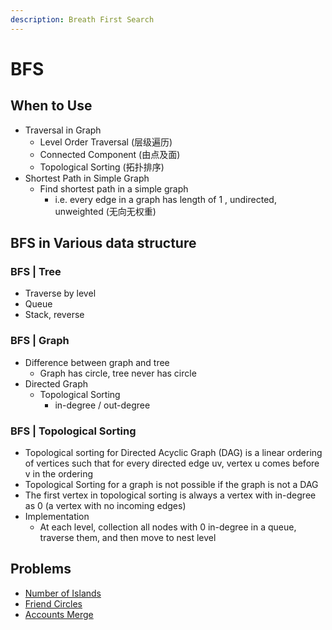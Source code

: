 ```yaml
---
description: Breath First Search
---
```


# BFS

## When to Use

* Traversal in Graph
  * Level Order Traversal \(层级遍历\)
  * Connected Component \(由点及面\)
  * Topological Sorting \(拓扑排序\)
* Shortest Path in Simple Graph
  * Find shortest path in a simple graph
    * i.e. every edge in a graph has length of 1 , undirected, unweighted \(无向无权重\)

## BFS in Various data structure

### BFS \| Tree

* Traverse by level
* Queue
* Stack, reverse

### BFS \| Graph

* Difference between graph and tree
  * Graph has circle, tree never has circle
* Directed Graph
  * Topological Sorting
    * in-degree / out-degree

### BFS \| Topological Sorting

* Topological sorting for Directed Acyclic Graph \(DAG\) is a linear ordering of vertices such that for every directed edge uv, vertex u comes before v in the ordering
* Topological Sorting for a graph is not possible if the graph is not a DAG
* The first vertex in topological sorting is always a vertex with in-degree as 0 \(a vertex with no incoming edges\)
* Implementation
  * At each level, collection all nodes with 0 in-degree in a queue, traverse them, and then move to nest level

## Problems

* [Number of Islands](../leetcode-problems/200.-number-of-islands.md)
* [Friend Circles](../leetcode-problems/547.-friend-circles.md)
* [Accounts Merge](../leetcode-problems/721.-accounts-merge.md)

